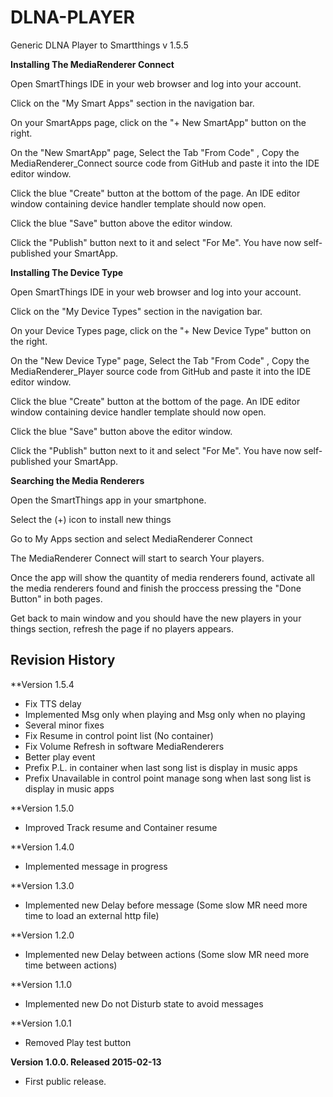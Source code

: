 # DLNA-PLAYER 
Generic DLNA Player to Smartthings v 1.5.5



**Installing The MediaRenderer Connect**



Open SmartThings IDE in your web browser and log into your account.

Click on the "My Smart Apps" section in the navigation bar.

On your SmartApps page, click on the "+ New SmartApp" button on the right.

On the "New SmartApp" page, Select the Tab "From Code" , Copy the MediaRenderer_Connect source code from GitHub and paste it into the IDE editor window.

Click the blue "Create" button at the bottom of the page. An IDE editor window containing device handler template should now open.

Click the blue "Save" button above the editor window.

Click the "Publish" button next to it and select "For Me". You have now self-published your SmartApp.



**Installing The Device Type**


Open SmartThings IDE in your web browser and log into your account.

Click on the "My Device Types" section in the navigation bar.

On your Device Types page, click on the "+ New Device Type" button on the right.

On the "New Device Type" page, Select the Tab "From Code" , Copy the MediaRenderer_Player source code from GitHub and paste it into the IDE editor window.

Click the blue "Create" button at the bottom of the page. An IDE editor window containing device handler template should now open.

Click the blue "Save" button above the editor window.

Click the "Publish" button next to it and select "For Me". You have now self-published your SmartApp.


**Searching the Media Renderers**


Open the SmartThings app in your smartphone.

Select the (+) icon to install new things

Go to My Apps section and select MediaRenderer Connect

The MediaRenderer Connect will start to search Your players.

Once the app will show the quantity of media renderers found, activate all the media renderers found and finish the proccess pressing the "Done Button" in both pages.

Get back to main window and you should have the new players in your things section, refresh the page if no players appears.

Revision History
----------------

**Version 1.5.4 
* Fix TTS delay 
* Implemented Msg only when playing and Msg only when no playing
* Several minor fixes
* Fix Resume in control point list (No container)
* Fix Volume Refresh in software MediaRenderers
* Better play event
* Prefix P.L. in container when last song list is display in music apps 
* Prefix Unavailable in control point manage song when last song list is display in music apps 

**Version 1.5.0 
* Improved Track resume and Container resume

**Version 1.4.0 
* Implemented message in progress

**Version 1.3.0 
* Implemented new Delay before message (Some slow MR need more time to load an external http file)

**Version 1.2.0 
* Implemented new Delay between actions (Some slow MR need more time between actions)

**Version 1.1.0 
* Implemented new Do not Disturb state to avoid messages 

**Version 1.0.1 
* Removed Play test button

**Version 1.0.0. Released 2015-02-13**
* First public release.

